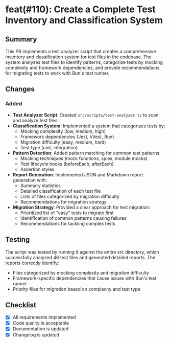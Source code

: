 # feat(#110): Create a Complete Test Inventory and Classification System

## Summary

This PR implements a test analyzer script that creates a comprehensive inventory and classification system for test files in the codebase. The system analyzes test files to identify patterns, categorize tests by mocking complexity and framework dependencies, and provide recommendations for migrating tests to work with Bun's test runner.

## Changes

### Added

- **Test Analyzer Script**: Created `src/scripts/test-analyzer.ts` to scan and analyze test files
- **Classification System**: Implemented a system that categorizes tests by:
  - Mocking complexity (low, medium, high)
  - Framework dependencies (Jest, Vitest, Bun)
  - Migration difficulty (easy, medium, hard)
  - Test type (unit, integration)
- **Pattern Detection**: Added pattern matching for common test patterns:
  - Mocking techniques (mock functions, spies, module mocks)
  - Test lifecycle hooks (beforeEach, afterEach)
  - Assertion styles
- **Report Generation**: Implemented JSON and Markdown report generation with:
  - Summary statistics
  - Detailed classification of each test file
  - Lists of files categorized by migration difficulty
  - Recommendations for migration strategy
- **Migration Strategy**: Provided a clear approach for test migration:
  - Prioritized list of "easy" tests to migrate first
  - Identification of common patterns causing failures
  - Recommendations for tackling complex tests

## Testing

The script was tested by running it against the entire src directory, which successfully analyzed 46 test files and generated detailed reports. The reports correctly identify:

- Files categorized by mocking complexity and migration difficulty
- Framework-specific dependencies that cause issues with Bun's test runner
- Priority files for migration based on complexity and test type

## Checklist

- [x] All requirements implemented
- [x] Code quality is acceptable
- [x] Documentation is updated
- [x] Changelog is updated
